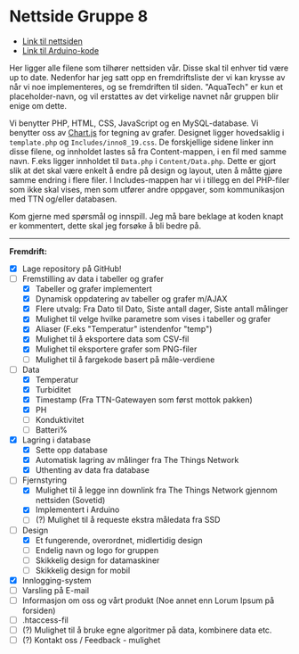 # Nettside Gruppe 8

- [Link til nettsiden](https://folk.ntnu.no/stiangh/AquaTech)
- [Link til Arduino-kode](https://github.com/haraldhj/ELSYSGR8)

Her ligger alle filene som tilhører nettsiden vår. Disse skal til enhver tid være up to date. Nedenfor har jeg satt opp en fremdriftsliste der vi kan krysse av når vi noe implementeres, og se fremdriften til siden. \"AquaTech\" er kun et placeholder-navn, og vil erstattes av det virkelige navnet når gruppen blir enige om dette.

Vi benytter PHP, HTML, CSS, JavaScript og en MySQL-database. Vi benytter oss av [Chart.js](https://chartjs.org) for tegning av grafer. Designet ligger hovedsaklig i `template.php` og `Includes/inno8_19.css`. De forskjellige sidene linker inn disse filene, og innholdet lastes så fra Content-mappen, i en fil med samme navn. F.eks ligger innholdet til `Data.php` i `Content/Data.php`. Dette er gjort slik at det skal være enkelt å endre på design og layout, uten å måtte gjøre samme endring i flere filer. I Includes-mappen har vi i tillegg en del PHP-filer som ikke skal vises, men som utfører andre oppgaver, som kommunikasjon med TTN og/eller databasen.

Kom gjerne med spørsmål og innspill. Jeg må bare beklage at koden knapt er kommentert, dette skal jeg forsøke å bli bedre på.

---

**Fremdrift:**

- [x] Lage repository på GitHub!
- [ ] Fremstilling av data i tabeller og grafer
  - [x] Tabeller og grafer implementert
  - [x] Dynamisk oppdatering av tabeller og grafer m/AJAX
  - [x] Flere utvalg: Fra Dato til Dato, Siste antall dager, Siste antall målinger
  - [x] Mulighet til velge hvilke parametre som vises i tabeller og grafer
  - [x] Aliaser \(F.eks \"Temperatur\" istendenfor \"temp\"\)
  - [x] Mulighet til å eksportere data som CSV-fil
  - [x] Mulighet til eksportere grafer som PNG-filer
  - [ ] Mulighet til å fargekode basert på måle-verdiene
- [ ] Data
  - [x] Temperatur
  - [x] Turbiditet
  - [x] Timestamp (Fra TTN-Gatewayen som først mottok pakken)
  - [x] PH
  - [ ] Konduktivitet
  - [ ] Batteri%
- [x] Lagring i database
  - [x] Sette opp database
  - [x] Automatisk lagring av målinger fra The Things Network
  - [x] Uthenting av data fra database
- [ ] Fjernstyring
  - [x] Mulighet til å legge inn downlink fra The Things Network gjennom nettsiden (Sovetid)
  - [x] Implementert i Arduino
  - [ ] \(?\) Mulighet til å requeste ekstra måledata fra SSD
- [ ] Design
  - [x] Et fungerende, overordnet, midlertidig design
  - [ ] Endelig navn og logo for gruppen
  - [ ] Skikkelig design for datamaskiner
  - [ ] Skikkelig design for mobil
- [x] Innlogging-system
- [ ] Varsling på E-mail
- [ ] Informasjon om oss og vårt produkt (Noe annet enn Lorum Ipsum på forsiden)
- [ ] .htaccess-fil
- [ ] \(?\) Mulighet til å bruke egne algoritmer på data, kombinere data etc.
- [ ] \(?\) Kontakt oss / Feedback - mulighet
